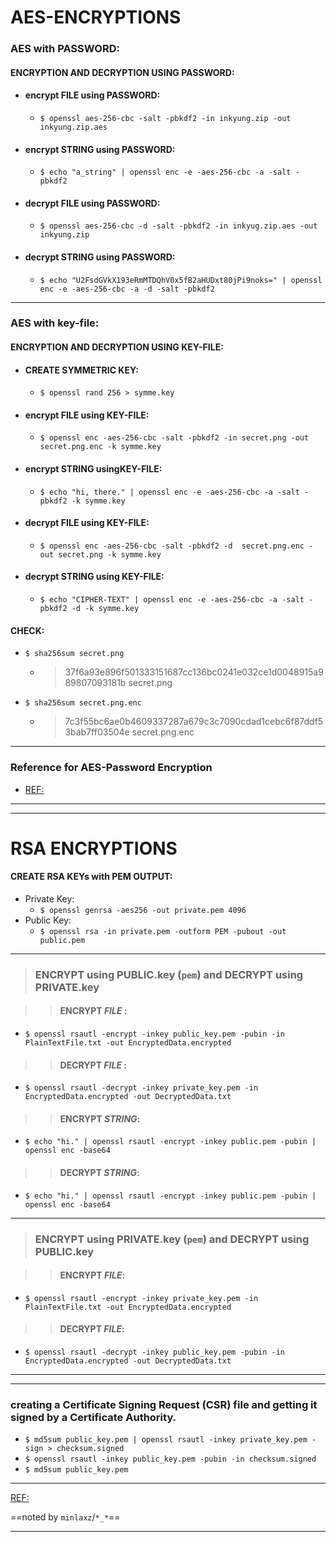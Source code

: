 [](aes-rsa-md)

AES-ENCRYPTIONS
===

### AES with PASSWORD:

#### ENCRYPTION AND DECRYPTION USING PASSWORD:
+ #### encrypt __FILE__ using PASSWORD:
	- `$ openssl aes-256-cbc -salt -pbkdf2 -in inkyung.zip -out inkyung.zip.aes`

+ #### encrypt __STRING__ using PASSWORD:
	- `$ echo "a_string" | openssl enc -e -aes-256-cbc -a -salt -pbkdf2`

+ #### decrypt __FILE__ using PASSWORD:
	- `$ openssl aes-256-cbc -d -salt -pbkdf2 -in inkyug.zip.aes -out inkyung.zip`

+ #### decrypt __STRING__ using PASSWORD:
	+ `$ echo "U2FsdGVkX193eRmMTDQhV0x5fB2aHUDxt80jPi9noks=" | openssl enc -e -aes-256-cbc -a -d -salt -pbkdf2 `

---

### AES with key-file:

#### ENCRYPTION AND DECRYPTION USING KEY-FILE:

+ #### CREATE SYMMETRIC KEY: 
	+ `$ openssl rand 256 > symme.key`

+ #### encrypt __FILE__ using KEY-FILE: 
	+ `$ openssl enc -aes-256-cbc -salt -pbkdf2 -in secret.png -out secret.png.enc -k symme.key`

+ #### encrypt __STRING__ usingKEY-FILE:
	+ `$ echo "hi, there." | openssl enc -e -aes-256-cbc -a -salt -pbkdf2 -k symme.key`

+ #### decrypt __FILE__ using KEY-FILE:   
	+ `$ openssl enc -aes-256-cbc -salt -pbkdf2 -d  secret.png.enc -out secret.png -k symme.key`

+ #### decrypt __STRING__ using KEY-FILE:
	+ `$ echo "CIPHER-TEXT" | openssl enc -e -aes-256-cbc -a -salt -pbkdf2 -d -k symme.key`

#### CHECK:

+ `$ sha256sum secret.png`

	+ > 37f6a93e896f501333151687cc136bc0241e032ce1d0048915a989807093181b  secret.png

+ `$ sha256sum secret.png.enc`

	+ > 7c3f55bc6ae0b4609337287a679c3c7090cdad1cebc6f87ddf53bab7ff03504e  secret.png.enc

---

### Reference for AES-Password Encryption
+ [REF:](https://codingbee.net/centos/openssl-demo-encrypting-decrypting-files-using-both-symmetric-and-asymmetric-encryption)

--- --- --- --- --- --- --- --- --------- --- --- --- --- --- --- --- --- --- ---
---


RSA ENCRYPTIONS
===

#### CREATE RSA KEYs with PEM OUTPUT:
+ Private Key:
	+ `$ openssl genrsa -aes256 -out private.pem 4096`
+ Public Key:
	+ `$ openssl rsa -in private.pem -outform PEM -pubout -out public.pem`

---

> ###  ENCRYPT using PUBLIC.key (`pem`) and DECRYPT using PRIVATE.key

>> #### ENCRYPT *FILE* :
+ `$ openssl rsautl -encrypt -inkey public_key.pem -pubin -in PlainTextFile.txt -out EncryptedData.encrypted`

>> #### DECRYPT _FILE_ :
+ `$ openssl rsautl -decrypt -inkey private_key.pem -in EncryptedData.encrypted -out DecryptedData.txt`

>> #### ENCRYPT _STRING_:
+ `$ echo "hi." | openssl rsautl -encrypt -inkey public.pem -pubin | openssl enc -base64`

>>#### DECRYPT _STRING_:
+ `$ echo "hi." | openssl rsautl -encrypt -inkey public.pem -pubin | openssl enc -base64`

---

> ###  ENCRYPT using PRIVATE.key (`pem`) and DECRYPT using PUBLIC.key

>> #### ENCRYPT _FILE_:
+ `$ openssl rsautl -encrypt -inkey private_key.pem -in PlainTextFile.txt -out EncryptedData.encrypted`

>> #### DECRYPT _FILE_:
+ `$ openssl rsautl -decrypt -inkey public_key.pem -pubin -in EncryptedData.encrypted -out DecryptedData.txt`   

--- --- --- --- --- --- --- ---
---

### creating a Certificate Signing Request (CSR) file and getting it signed by a Certificate Authority.
+ `$ md5sum public_key.pem | openssl rsautl -inkey private_key.pem -sign > checksum.signed`  
+ `$ openssl rsautl -inkey public_key.pem -pubin -in checksum.signed`
+ `$ md5sum public_key.pem`


---

[REF:](https://www.czeskis.com/random/openssl-encrypt-file.html)


==noted by  ```minlaxz```/`*_*`\==

---
